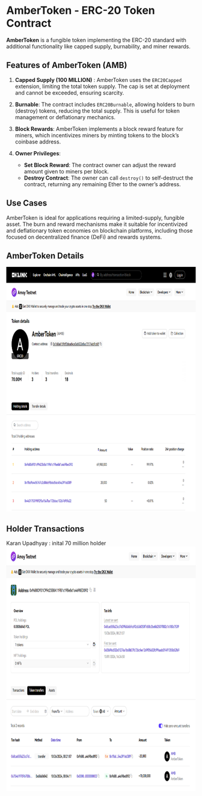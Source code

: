 # AmberToken - ERC-20 Token Contract

**AmberToken** is a fungible token implementing the ERC-20 standard with additional functionality like capped supply, burnability, and miner rewards.

## Features of AmberToken (AMB)

1. **Capped Supply (100 MILLION)** : 
   AmberToken uses the `ERC20Capped` extension, limiting the total token supply. The cap is set at deployment and cannot be exceeded, ensuring scarcity.

2. **Burnable**:
   The contract includes `ERC20Burnable`, allowing holders to burn (destroy) tokens, reducing the total supply. This is useful for token management or deflationary mechanics.

3. **Block Rewards**:
   AmberToken implements a block reward feature for miners, which incentivizes miners by minting tokens to the block’s coinbase address.

4. **Owner Privileges**:
   - **Set Block Reward**: The contract owner can adjust the reward amount given to miners per block.
   - **Destroy Contract**: The owner can call `destroy()` to self-destruct the contract, returning any remaining Ether to the owner’s address.

## Use Cases

AmberToken is ideal for applications requiring a limited-supply, fungible asset. The burn and reward mechanisms make it suitable for incentivized and deflationary token economies on blockchain platforms, including those focused on decentralized finance (DeFi) and rewards systems.

## AmberToken Details
<img src="AmberToken.png" alt="Homepage" width="940" height="650">

## Holder Transactions
Karan Upadhyay : inital 70 million holder
<img src="HolderTransactions.png" alt="Homepage" width="940" height="650">

